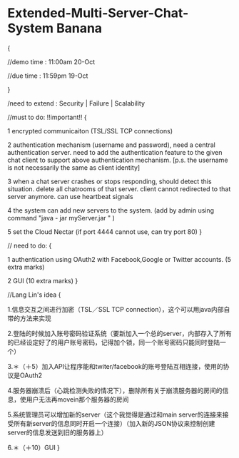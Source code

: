 # Extended-Multi-Server-Chat-System   Banana

{

//demo time : 11:00am 20-Oct

//due time  : 11:59pm 19-Oct

}

/need to extend : Security | Failure | Scalability

//must to do: !!important!! {

1 encrypted communicaiton (TSL/SSL TCP connections)

2 authentication mechanism (username and password), need a central authentication server.
    need to add the authentication feature to the given chat client to support above authentication mechanism.
    [p.s. the username is not necessarily the same as client identity]
    
3 when a chat server crashes or stops responding, should detect this situation. delete all chatrooms of that server. client cannot redirected to that server anymore.
   can use heartbeat signals

4 the system can add new servers to the system. (add by admin using command "java - jar myServer.jar <any arguments>" ) 

5 set the Cloud Nectar (if port 4444 cannot use, can try port 80)
}

// need to do: {

1 authentication using OAuth2 with Facebook,Google or Twitter accounts. (5 extra marks)

2 GUI (10 extra marks)
}


//Lang Lin's idea {

1.信息交互之间进行加密（TSL／SSL TCP connection），这个可以用java内部自带的方法来实现

2.登陆的时候加入账号密码验证系统（要新加入一个总的server，内部存入了所有的已经设定好了的用户账号密码，记得加个锁，同一个账号密码只能同时登陆一个）

3.＊（＋5）加入API让程序能和twiter/facebook的账号登陆互相连接，使用的协议是OAuth2

4.服务器崩溃后（心跳检测失败的情况下），删除所有关于崩溃服务器的房间的信息，使用户无法再movein那个服务器的房间

5.系统管理员可以增加新的server（这个我觉得是通过和main server的连接来接受所有新server的信息同时开启一个连接）（加入新的JSON协议来控制创建server的信息发送到旧的服务器上）

6.＊（＋10）GUI 
}
